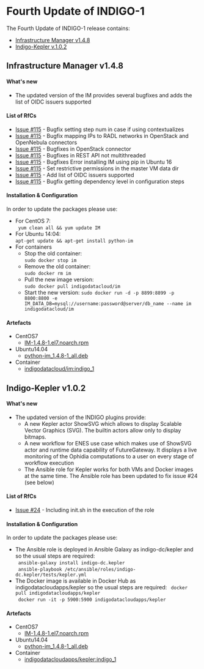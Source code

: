 # Fourth Update of INDIGO-1

The Fourth Update of INDIGO-1 release contains:
* [Infrastructure Manager v1.4.8](#im)
* [Indigo-Kepler v.1.0.2](#ik)


<!--
* [FutureGateway](#fg):
  * [fgAPIServer v0.0.5](#fg)
  * [APIServerDaemon v0.0.5](#fg)
  * [PortalSetup v0.0.4](#fg)
-->

## <a name="im"></a>Infrastructure Manager v1.4.8

#### What's new
* The updated version of the IM provides several bugfixes and adds the list of OIDC issuers supported

#### List of RfCs
* [Issue #115](https://github.com/grycap/im/issues/115) - Bugfix setting step num in case if using contextualizes
* [Issue #115](https://github.com/grycap/im/issues/116) - Bugfix mapping IPs to RADL networks in OpenStack and OpenNebula connectors
* [Issue #115](https://github.com/grycap/im/issues/117) - Bugfixes in OpenStack connector
* [Issue #115](https://github.com/grycap/im/issues/118) - Bugfixes in REST API not multithreaded
* [Issue #115](https://github.com/grycap/im/issues/112) - Bugfixes Error installing IM using pip in Ubuntu 16
* [Issue #115](https://github.com/grycap/im/issues/119) - Set restrictive permissions in the master VM data dir
* [Issue #115](https://github.com/indigo-dc/im/issues/114) - Add list of OIDC issuers supported
* [Issue #115](https://github.com/indigo-dc/im/issues/115) - Bugfix getting dependency level in configuration steps


#### Installation & Configuration
In order to update the packages please use:
* For CentOS 7:<br>
  ``` yum clean all && yum update IM```<br>
* For Ubuntu 14:04:<br>
  ```apt-get update && apt-get install python-im```<br>
* For containers  
  * Stop the old container:<br>
  ```sudo docker stop im ```<br>
  * Remove the old container:<br>
  ```sudo docker rm im ```<br>
  * Pull the new image version:<br>
  ```sudo docker pull indigodatacloud/im``` <br> 
  * Start the new version:
  ```sudo docker run -d -p 8899:8899 -p 8800:8800 -e IM_DATA_DB=mysql://username:password@server/db_name --name im indigodatacloud/im  ``` <br>

#### Artefacts
* CentOS7
  * [IM-1.4.8-1.el7.noarch.rpm](http://repo.indigo-datacloud.eu/repository/indigo-preview/1/centos7/x86_64/updates/IM-1.4.8-1.el7.noarch.rpm)
* Ubuntu14.04
  * [python-im_1.4.8-1_all.deb](http://repo.indigo-datacloud.eu/repository/indigo-preview/1/ubuntu/dists/trusty-updates/main/binary-amd64/python-im_1.4.8-1_all.deb)
* Container
  * [indigodatacloud/im:indigo_1](https://hub.docker.com/r/indigodatacloud/im/tags/)
  
## <a name="ik"></a>Indigo-Kepler v1.0.2

#### What's new
* The updated version of the INDIGO plugins provide:
  * A new Kepler actor ShowSVG which allows to display Scalable Vector Graphics (SVG). The builtin actors allow only to display bitmaps.
  * A new workflow for ENES use case which makes use of ShowSVG actor and runtime data capability of FutureGateway. It displays a live monitoring of the Ophidia computations to a user on every stage of workflow execution
  * The Ansible role for Kepler works for both VMs and Docker images at the same time. The Ansible role has been updated to fix issue #24 (see below)

#### List of RfCs
* [Issue #24](https://github.com/indigo-dc/ansible-role-kepler/issues/24) - Including init.sh in the execution of the role

#### Installation & Configuration
In order to update the packages please use:
* The Ansible role is deployed in Ansible Galaxy as indigo-dc/kepler and so the usual steps are required:<br>
  ``` ansible-galaxy install indigo-dc.kepler```<br>
  ``` ansible-playbook /etc/ansible/roles/indigo-dc.kepler/tests/kepler.yml```<br>
* The Docker image is available in Docker Hub as indigodatacloudapps/kepler so the usual steps are required:
  ``` docker pull indigodatacloudapps/kepler```<br>
  ``` docker run -it -p 5900:5900 indigodatacloudapps/kepler```<br>

#### Artefacts
* CentOS7
  * [IM-1.4.8-1.el7.noarch.rpm](http://repo.indigo-datacloud.eu/repository/indigo-preview/1/centos7/x86_64/updates/IM-1.4.8-1.el7.noarch.rpm)
* Ubuntu14.04
  * [python-im_1.4.8-1_all.deb](http://repo.indigo-datacloud.eu/repository/indigo-preview/1/ubuntu/dists/trusty-updates/main/binary-amd64/python-im_1.4.8-1_all.deb)
* Container
  * [indigodatacloudapps/kepler:indigo_1](https://hub.docker.com/r/indigodatacloudapps/kepler/tags/)
